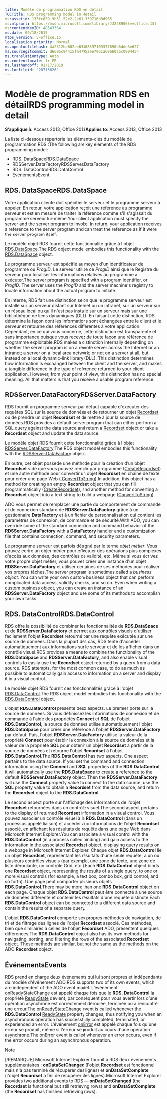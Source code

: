 ```yaml
---
title: Modèle de programmation RDS en détail
TOCTitle: RDS programming model in detail
ms:assetid: 133fc059-9b51-52e2-2e61-339716d8d965
ms:mtpsurl: https://msdn.microsoft.com/library/JJ248906(v=office.15)
ms:contentKeyID: 48543364
ms.date: 09/18/2015
mtps_version: v=office.15
localization_priority: Normal
ms.openlocfilehash: 4a2312be682ee63368397109377690b6dde3e627
ms.sourcegitcommit: d6695c94415fa47952ee7961a69660abc0904434
ms.translationtype: Auto
ms.contentlocale: fr-FR
ms.lasthandoff: 01/17/2019
ms.locfileid: "28715626"
---
```

# <a name="rds-programming-model-in-detail"></a><span data-ttu-id="6a3c5-102">Modèle de programmation RDS en détail</span><span class="sxs-lookup"><span data-stu-id="6a3c5-102">RDS programming model in detail</span></span>

<span data-ttu-id="6a3c5-103">**S’applique à**: Access 2013, Office 2013</span><span class="sxs-lookup"><span data-stu-id="6a3c5-103">**Applies to**: Access 2013, Office 2013</span></span>

<span data-ttu-id="6a3c5-104">La liste ci-dessous répertorie les éléments-clés du modèle de programmation RDS :</span><span class="sxs-lookup"><span data-stu-id="6a3c5-104">The following are key elements of the RDS programming model:</span></span>

- <span data-ttu-id="6a3c5-105">RDS. DataSpace</span><span class="sxs-lookup"><span data-stu-id="6a3c5-105">RDS.DataSpace</span></span>
- <span data-ttu-id="6a3c5-106">RDSServer.DataFactory</span><span class="sxs-lookup"><span data-stu-id="6a3c5-106">RDSServer.DataFactory</span></span>
- <span data-ttu-id="6a3c5-107">RDS. DataControl</span><span class="sxs-lookup"><span data-stu-id="6a3c5-107">RDS.DataControl</span></span>
- <span data-ttu-id="6a3c5-108">Événements</span><span class="sxs-lookup"><span data-stu-id="6a3c5-108">Event</span></span>

## <a name="rdsdataspace"></a><span data-ttu-id="6a3c5-109">RDS. DataSpace</span><span class="sxs-lookup"><span data-stu-id="6a3c5-109">RDS.DataSpace</span></span>

<span data-ttu-id="6a3c5-p101">Votre application cliente doit spécifier le serveur et le programme serveur à appeler. En retour, votre application reçoit une référence au programme serveur et est en mesure de traiter la référence comme s'il s'agissait du programme serveur lui-même.</span><span class="sxs-lookup"><span data-stu-id="6a3c5-p101">Your client application must specify the server and the server program to invoke. In return, your application receives a reference to the server program and can treat the reference as if it were the server program itself.</span></span>

<span data-ttu-id="6a3c5-112">Le modèle objet RDS fournit cette fonctionnalité grâce à l'objet [RDS.DataSpace](dataspace-object-rds.md).</span><span class="sxs-lookup"><span data-stu-id="6a3c5-112">The RDS object model embodies this functionality with the [RDS.DataSpace](dataspace-object-rds.md) object.</span></span>

<span data-ttu-id="6a3c5-p102">Le programme serveur est spécifié au moyen d'un identificateur de programme ou *ProgID*. Le serveur utilise ce *ProgID* ainsi que le Registre du serveur pour localiser les informations relatives au programme à exécuter.</span><span class="sxs-lookup"><span data-stu-id="6a3c5-p102">The server program is specified with a program identifier, or *ProgID*. The server uses the *ProgID* and the server machine's registry to locate information about the actual program to initiate.</span></span>

<span data-ttu-id="6a3c5-p103">En interne, RDS fait une distinction selon que le programme serveur est installé sur un serveur distant sur Internet ou un intranet, sur un serveur sur un réseau local ou qu'il n'est pas installé sur un serveur mais sur une bibliothèque de liens dynamiques (DLL). En faisant cette distinction, RDS détermine la façon dont les informations sont échangées entre le client et le serveur et retourne des références différentes à votre application. Cependant, en ce qui vous concerne, cette distinction est transparente et sans importance puisque vous recevez de toute façon une référence de programme exploitable.</span><span class="sxs-lookup"><span data-stu-id="6a3c5-p103">RDS makes a distinction internally depending on whether the server program is on a remote server across the Internet or an intranet; a server on a local area network; or not on a server at all, but instead on a local dynamic-link library (DLL). This distinction determines how information is exchanged between the client and the server, and makes a tangible difference in the type of reference returned to your client application. However, from your point of view, this distinction has no special meaning. All that matters is that you receive a usable program reference.</span></span>

## <a name="rdsserverdatafactory"></a><span data-ttu-id="6a3c5-119">RDSServer.DataFactory</span><span class="sxs-lookup"><span data-stu-id="6a3c5-119">RDSServer.DataFactory</span></span>

<span data-ttu-id="6a3c5-120">RDS fournit un programme serveur par défaut capable d'exécuter des requêtes SQL sur la source de données et de retourner un objet [Recordset](recordset-object-ado.md) ou de prendre un objet **Recordset** et de mettre à jour la source de données.</span><span class="sxs-lookup"><span data-stu-id="6a3c5-120">RDS provides a default server program that can either perform a SQL query against the data source and return a [Recordset](recordset-object-ado.md) object or take a **Recordset** object and update the data source.</span></span>

<span data-ttu-id="6a3c5-121">Le modèle objet RDS fournit cette fonctionnalité grâce à l'objet [RDSServer.DataFactory](datafactory-object-rdsserver.md).</span><span class="sxs-lookup"><span data-stu-id="6a3c5-121">The RDS object model embodies this functionality with the [RDSServer.DataFactory](datafactory-object-rdsserver.md) object.</span></span>

<span data-ttu-id="6a3c5-122">En outre, cet objet possède une méthode pour la création d’un objet **Recordset** vide que vous pouvez remplir par programme ([CreateRecordset](createrecordset-method-rds.md)) et une autre méthode pour convertir un objet **Recordset** en chaîne de texte pour créer une page Web ([ ConvertToString](converttostring-method-rds.md)).</span><span class="sxs-lookup"><span data-stu-id="6a3c5-122">In addition, this object has a method for creating an empty **Recordset** object that you can fill programmatically ([CreateRecordset](createrecordset-method-rds.md)), and another method for converting a **Recordset** object into a text string to build a webpage ([ConvertToString](converttostring-method-rds.md)).</span></span>

<span data-ttu-id="6a3c5-123">ADO vous permet de remplacer une partie du comportement de commande et de connexion standard de **RDSServer.DataFactory** grâce à un gestionnaire **DataFactory** et à un fichier de personnalisation qui contient les paramètres de connexion, de commande et de sécurité.</span><span class="sxs-lookup"><span data-stu-id="6a3c5-123">With ADO, you can override some of the standard connection and command behavior of the **RDSServer.DataFactory** with a **DataFactory** handler and a customization file that contains connection, command, and security parameters.</span></span>

<span data-ttu-id="6a3c5-p104">Le programme serveur est parfois désigné par le terme *objet métier*. Vous pouvez écrire un objet métier pour effectuer des opérations plus complexes d'accès aux données, des contrôles de validité, etc. Même si vous écrivez votre propre objet métier, vous pouvez créer une instance d'un objet **RDSServer.DataFactory** et utiliser certaines de ses méthodes pour réaliser vos propres tâches.</span><span class="sxs-lookup"><span data-stu-id="6a3c5-p104">The server program is sometimes called a *business object*. You can write your own custom business object that can perform complicated data access, validity checks, and so on. Even when writing a custom business object, you can create an instance of an **RDSServer.DataFactory** object and use some of its methods to accomplish your own tasks.</span></span>

## <a name="rdsdatacontrol"></a><span data-ttu-id="6a3c5-127">RDS. DataControl</span><span class="sxs-lookup"><span data-stu-id="6a3c5-127">RDS.DataControl</span></span>

<span data-ttu-id="6a3c5-p105">RDS offre la possibilité de combiner les fonctionnalités de **RDS.DataSpace** et de **RDSServer.DataFactory** et permet aux contrôles visuels d'utiliser facilement l'objet **Recordset** retourné par une requête exécutée sur une source de données. Dans la plupart des cas, RDS tente d'accéder automatiquement aux informations sur le serveur et de les afficher dans un contrôle visuel.</span><span class="sxs-lookup"><span data-stu-id="6a3c5-p105">RDS provides a means to combine the functionality of the **RDS.DataSpace** and **RDSServer.DataFactory**, and also enable visual controls to easily use the **Recordset** object returned by a query from a data source. RDS attempts, for the most common case, to do as much as possible to automatically gain access to information on a server and display it in a visual control.</span></span>

<span data-ttu-id="6a3c5-130">Le modèle objet RDS fournit ces fonctionnalités grâce à l'objet [RDS.DataControl](datacontrol-object-rds.md).</span><span class="sxs-lookup"><span data-stu-id="6a3c5-130">The RDS object model embodies this functionality with the [RDS.DataControl](datacontrol-object-rds.md) object.</span></span>

<span data-ttu-id="6a3c5-p106">L'objet **RDS.DataControl** présente deux aspects. Le premier porte sur la source de données. Si vous définissez les informations de connexion et de commande à l'aide des propriétés **Connect** et **SQL** de l'objet **RDS.DataControl**, la source de données utilise automatiquement l'objet **RDS.DataSpace** pour créer une référence à l'objet **RDSServer.DataFactory** par défaut. Puis, l'objet **RDSServer.DataFactory** utilise la valeur de la propriété **Connect** pour établir la connexion à la source de données et la valeur de la propriété **SQL** pour obtenir un objet **Recordset** à partir de la source de données et retourne l'objet **Recordset** à l'objet **RDS.DataControl**.</span><span class="sxs-lookup"><span data-stu-id="6a3c5-p106">The **RDS.DataControl** has two aspects. One aspect pertains to the data source. If you set the command and connection information using the **Connect** and **SQL** properties of the **RDS.DataControl**, it will automatically use the **RDS.DataSpace** to create a reference to the default **RDSServer.DataFactory** object. Then the **RDSServer.DataFactory** will use the **Connect** property value to connect to the data source, use the **SQL** property value to obtain a **Recordset** from the data source, and return the **Recordset** object to the **RDS.DataControl**.</span></span>

<span data-ttu-id="6a3c5-135">Le second aspect porte sur l'affichage des informations de l'objet **Recordset** retournées dans un contrôle visuel.</span><span class="sxs-lookup"><span data-stu-id="6a3c5-135">The second aspect pertains to the display of returned **Recordset** information in a visual control.</span></span> <span data-ttu-id="6a3c5-136">Vous pouvez associer un contrôle visuel à la **RDS. DataControl** (dans un processus appelé liaison) et accéder aux informations de l’objet **Recordset** associé, en affichant les résultats de requête dans une page Web dans Microsoft Internet Explorer.</span><span class="sxs-lookup"><span data-stu-id="6a3c5-136">You can associate a visual control with the **RDS.DataControl** (in a process called binding) and gain access to the information in the associated **Recordset** object, displaying query results on a webpage in Microsoft Internet Explorer.</span></span> <span data-ttu-id="6a3c5-137">Chaque objet **RDS.DataControl** lie un objet **Recordset**, représentant les résultats d'une seule requête, à un ou plusieurs contrôles visuels (par exemple, une zone de texte, une zone de liste déroulante, un contrôle Grid, etc.).</span><span class="sxs-lookup"><span data-stu-id="6a3c5-137">Each **RDS.DataControl** object binds one **Recordset** object, representing the results of a single query, to one or more visual controls (for example, a text box, combo box, grid control, and so forth).</span></span> <span data-ttu-id="6a3c5-138">Une page peut comporter plusieurs objets **RDS.DataControl**.</span><span class="sxs-lookup"><span data-stu-id="6a3c5-138">There may be more than one **RDS.DataControl** object on each page.</span></span> <span data-ttu-id="6a3c5-139">Chaque objet **RDS.DataControl** peut être connecté à une source de données différente et contenir les résultats d'une requête distincte.</span><span class="sxs-lookup"><span data-stu-id="6a3c5-139">Each **RDS.DataControl** object can be connected to a different data source and contain the results of a separate query.</span></span>

<span data-ttu-id="6a3c5-p108">L'objet **RDS.DataControl** comporte ses propres méthodes de navigation, de tri et de filtrage des lignes de l'objet **Recordset** associé. Ces méthodes, bien que similaires à celles de l'objet **Recordset** ADO, présentent quelques différences.</span><span class="sxs-lookup"><span data-stu-id="6a3c5-p108">The **RDS.DataControl** object also has its own methods for navigating, sorting, and filtering the rows of the associated **Recordset** object. These methods are similar, but not the same as the methods on the ADO **Recordset** object.</span></span>

## <a name="events"></a><span data-ttu-id="6a3c5-142">Événements</span><span class="sxs-lookup"><span data-stu-id="6a3c5-142">Events</span></span>

<span data-ttu-id="6a3c5-143">RDS prend en charge deux événements qui lui sont propres et indépendants du modèle d'événement ADO.</span><span class="sxs-lookup"><span data-stu-id="6a3c5-143">RDS supports two of its own events, which are independent of the ADO event model.</span></span> <span data-ttu-id="6a3c5-144">L’événement [onReadyStateChange](onreadystatechange-event-rds.md) est appelé chaque fois que le **RDS. DataControl** la propriété [ReadyState](readystate-property-rds.md) devient, par conséquent pour vous avertir lors d’une opération asynchrone est correctement déroulée, terminée ou a rencontré une erreur.</span><span class="sxs-lookup"><span data-stu-id="6a3c5-144">The [onReadyStateChange](onreadystatechange-event-rds.md) event is called whenever the **RDS.DataControl** [ReadyState](readystate-property-rds.md) property changes, thus notifying you when an asynchronous operation has successfully completed, terminated, or experienced an error.</span></span> <span data-ttu-id="6a3c5-145">L'événement [onError](onerror-event-rds.md) est appelé chaque fois qu'une erreur se produit, même si l'erreur se produit au cours d'une opération asynchrone.</span><span class="sxs-lookup"><span data-stu-id="6a3c5-145">The [onError](onerror-event-rds.md) event is called whenever an error occurs, even if the error occurs during an asynchronous operation.</span></span>

> [!NOTE]
> <span data-ttu-id="6a3c5-146">[!REMARQUE] Microsoft Internet Explorer fournit à RDS deux événements supplémentaires : **onDataSetChanged** (l'objet **Recordset** est fonctionnel mais n'a pas terminé de récupérer des lignes) et **onDataSetComplete** (l'objet **Recordset** a fini de récupérer des lignes).</span><span class="sxs-lookup"><span data-stu-id="6a3c5-146">Microsoft Internet Explorer provides two additional events to RDS — **onDataSetChanged** (the **Recordset** is functional but still retrieving rows) and **onDataSetComplete** (the **Recordset** has finished retrieving rows).</span></span>


